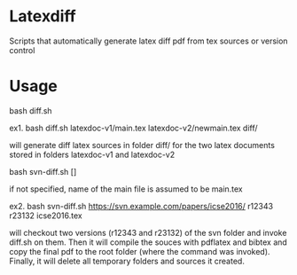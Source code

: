 # Latexdiff
Scripts that automatically generate latex diff pdf from tex sources or version control

# Usage

bash diff.sh <old-main-file> <new-main-file> <diff-folder>

ex1.
bash diff.sh latexdoc-v1/main.tex latexdoc-v2/newmain.tex diff/

will generate diff latex sources in folder diff/ for the two latex documents
stored in folders latexdoc-v1 and latexdoc-v2


bash svn-diff.sh <svn-url> <older-revision> <newer-revision> [<name-of-main-file>]

if not specified, name of the main file is assumed to be main.tex

ex2. 
bash svn-diff.sh https://svn.example.com/papers/icse2016/ r12343 r23132 icse2016.tex  

will checkout two versions (r12343 and r23132) of the svn folder and invoke diff.sh 
on them. Then it will compile the souces with pdflatex and bibtex and copy the final 
pdf to the root folder (where the command was invoked). Finally, it will delete all
temporary folders and sources it created. 


